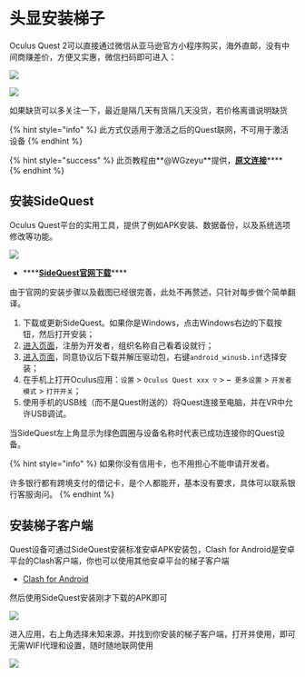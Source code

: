 # 头显安装梯子

Oculus Quest 2可以直接通过微信从亚马逊官方小程序购买，海外直邮，没有中间商赚差价，方便又实惠，微信扫码即可进入：

![](https://cdn.jsdelivr.net/gh/EYW-015/Oculus-guide-China/quest/amz1.png)

![](https://cdn.jsdelivr.net/gh/EYW-015/Oculus-guide-China/quest/amz2.png)

如果缺货可以多关注一下，最近是隔几天有货隔几天没货，若价格离谱说明缺货

{% hint style="info" %}
此方式仅适用于激活之后的Quest联网，不可用于激活设备
{% endhint %}

{% hint style="success" %}
此页教程由**@WGzeyu**提供，[**原文连接**](https://bs-wgzeyu.gtxcn.com/oq-guide/)\*\*\*\*
{% endhint %}

## 安装SideQuest

Oculus Quest平台的实用工具，提供了例如APK安装、数据备份，以及系统选项修改等功能。

![](https://cdn.jsdelivr.net/gh/EYW-015/Oculus-guide-China/quest/sidequest.png)

* \*\*\*\*[**SideQuest官网下载**](https://sidequestvr.com/setup-howto)\*\*\*\*

由于官网的安装步骤以及截图已经很完善，此处不再赘述，只针对每步做个简单翻译。

1. 下载或更新SideQuest。如果你是Windows，点击Windows右边的下载按钮，然后打开安装；  
2. [进入页面](https://dashboard.oculus.com/)，注册为开发者，组织名称自己看着设就行；  
3. [进入页面](https://developer.oculus.com/downloads/package/oculus-adb-drivers/)，同意协议后下载并解压驱动包，右键`android_winusb.inf`选择安装；  
4. 在手机上打开Oculus应用：`设置` &gt; `Oculus Quest xxx ▽` &gt; `┅ 更多设置` &gt; `开发者模式` &gt; `打开开关`；  
5. 使用手机的USB线（而不是Quest附送的）将Quest连接至电脑，并在VR中允许USB调试。

当SideQuest左上角显示为绿色圆圈与设备名称时代表已成功连接你的Quest设备。

{% hint style="info" %}
如果你没有信用卡，也不用担心不能申请开发者。

许多银行都有跨境支付的借记卡，是个人都能开，基本没有要求，具体可以联系银行客服询问。
{% endhint %}

## 安装梯子客户端

Quest设备可通过SideQuest安装标准安卓APK安装包，Clash for Android是安卓平台的Clash客户端，你也可以使用其他安卓平台的梯子客户端

* [Clash for Android](https://github.com/Kr328/ClashForAndroid)

然后使用SideQuest安装刚才下载的APK即可

![](https://cdn.jsdelivr.net/gh/EYW-015/Oculus-guide-China/quest/install.png)

进入应用，右上角选择未知来源，并找到你安装的梯子客户端，打开并使用，即可无需WIFI代理和设置，随时随地联网使用

![](https://cdn.jsdelivr.net/gh/EYW-015/Oculus-guide-China/quest/uks.webp)

